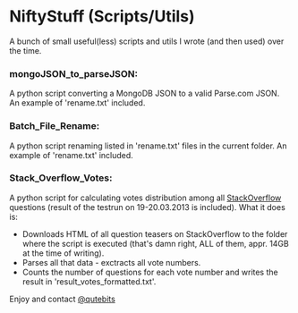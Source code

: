 NiftyStuff (Scripts/Utils)
==========================
A bunch of small useful(less) scripts and utils I wrote (and then used) over the time.

### mongoJSON_to_parseJSON:
A python script converting a MongoDB JSON to a valid Parse.com JSON. An example of 'rename.txt' included.

### Batch_File_Rename:
A python script renaming listed in 'rename.txt' files in the current folder. An example of 'rename.txt' included.

### Stack_Overflow_Votes:
A python script for calculating votes distribution among all <a href="http://stackoverflow.com/">StackOverflow</a> questions (result of the testrun on 19-20.03.2013 is included). What it does is:
* Downloads HTML of all question teasers on StackOverflow to the folder where the script is executed (that's damn right, ALL of them, appr. 14GB at the time of writing).
* Parses all that data - exctracts all vote numbers.
* Counts the number of questions for each vote number and writes the result in 'result_votes_formatted.txt'.

Enjoy and contact <a href="https://twitter.com/qutebits">@qutebits</a>
